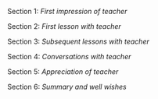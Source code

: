 Section 1: _First impression of teacher_

Section 2: _First lesson with teacher_

Section 3: _Subsequent lessons with teacher_

Section 4: _Conversations with teacher_

Section 5: _Appreciation of teacher_

Section 6: _Summary and well wishes_
